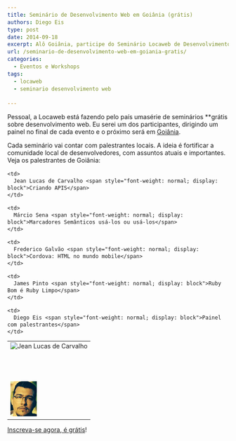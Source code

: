 ```yaml
---
title: Seminário de Desenvolvimento Web em Goiânia (grátis)
authors: Diego Eis
type: post
date: 2014-09-18
excerpt: Alô Goiânia, participe do Seminário Locaweb de Desenvolvimento!
url: /seminario-de-desenvolvimento-web-em-goiania-gratis/
categories:
  - Eventos e Workshops
tags:
  - locaweb
  - seminario desenvolvimento web

---
```

Pessoal, a Locaweb está fazendo pelo país umasérie de seminários **grátis</strog> sobre desenvolvimento web</a>. Eu serei um dos participantes, dirigindo um painel no final de cada evento e o próximo será em [Goiânia][1].</p> 

Cada seminário vai contar com palestrantes locais. A ideia é fortificar a comunidade local de desenvolvedores, com assuntos atuais e importantes. Veja os palestrantes de Goiânia:

<table>
  <tr>
    <td>
      <img src="https://eventos.locaweb.com.br/files/2014/08/jean_lucas_dev_goi%C3%A2nia_op%C3%A7%C3%A3o2-60x80.jpg" alt="Jean Lucas de Carvalho" />
    </td>
    
    <td>
      Jean Lucas de Carvalho <span style="font-weight: normal; display: block">Criando APIS</span>
    </td>
  </tr>
  
  <tr>
    <td>
      <img src="https://eventos.locaweb.com.br/files/2014/08/ma%CC%81rcio_sena_dev_goi%C3%A2nia-60x80.jpg" alt="" />
    </td>
    
    <td>
      Márcio Sena <span style="font-weight: normal; display: block">Marcadores Semânticos usá-los ou usá-los</span>
    </td>
  </tr>
  
  <tr>
    <td>
      <img src="https://eventos.locaweb.com.br/files/2014/08/frederico_galv%C3%A3o_dev_goi%C3%A2nia-60x80.jpg" alt="" />
    </td>
    
    <td>
      Frederico Galvão <span style="font-weight: normal; display: block">Cordova: HTML no mundo mobile</span>
    </td>
  </tr>
  
  <tr>
    <td>
      <img src="https://eventos.locaweb.com.br/files/2014/08/james_pinto_dev_goi%C3%A2nia-60x80.jpg" alt="" />
    </td>
    
    <td>
      James Pinto <span style="font-weight: normal; display: block">Ruby Bom é Ruby Limpo</span>
    </td>
  </tr>
  
  <tr>
    <td>
      <img src="https://raw.githubusercontent.com/diegoeis/tableless-static-images/master/2014/09/diegoeis.jpg" />
    </td>
    
    <td>
      Diego Eis <span style="font-weight: normal; display: block">Painel com palestrantes</span>
    </td>
  </tr>
</table>

[Inscreva-se agora, é grátis][1]!

 [1]: http://bit.ly/lwgoiania2014